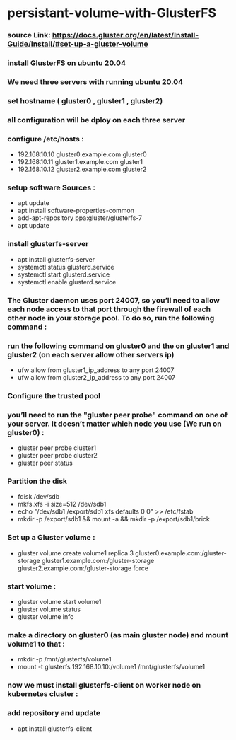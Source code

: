 # persistant-volume-with-GlusterFS
### source Link: https://docs.gluster.org/en/latest/Install-Guide/Install/#set-up-a-gluster-volume
### install GlusterFS on ubuntu 20.04
### We need three servers with running ubuntu 20.04
### set hostname ( gluster0 , gluster1 , gluster2)
### all configuration will be dploy on each three server
### configure /etc/hosts :

- 192.168.10.10 gluster0.example.com gluster0
- 192.168.10.11 gluster1.example.com gluster1
- 192.168.10.12 gluster2.example.com gluster2

### setup software Sources :
- apt update
- apt install software-properties-common
- add-apt-repository ppa:gluster/glusterfs-7
- apt update

### install glusterfs-server
- apt install glusterfs-server
- systemctl status glusterd.service
- systemctl start glusterd.service
- systemctl enable glusterd.service

### The Gluster daemon uses port 24007, so you’ll need to allow each node access to that port through the firewall of each other node in your storage pool. To do so, run the following command :
### run the following command on gluster0 and the on gluster1 and gluster2 (on each server allow other servers ip)
- ufw allow from gluster1_ip_address to any port 24007
- ufw allow from gluster2_ip_address to any port 24007

### Configure the trusted pool
### you’ll need to run the "gluster peer probe" command on one of your server. It doesn’t matter which node you use (We run on gluster0) :

- gluster peer probe cluster1
- gluster peer probe cluster2
- gluster peer status

### Partition the disk
- fdisk /dev/sdb
- mkfs.xfs -i size=512 /dev/sdb1
- echo "/dev/sdb1 /export/sdb1 xfs defaults 0 0"  >> /etc/fstab
- mkdir -p /export/sdb1 && mount -a && mkdir -p /export/sdb1/brick

### Set up a Gluster volume :
- gluster volume create volume1 replica 3 gluster0.example.com:/gluster-storage gluster1.example.com:/gluster-storage gluster2.example.com:/gluster-storage force

### start volume :
- gluster volume start volume1
- gluster volume status
- gluster volume info

### make a directory on gluster0 (as main gluster node) and mount volume1 to that :
- mkdir -p /mnt/glusterfs/volume1
- mount -t glusterfs 192.168.10.10:/volume1 /mnt/glusterfs/volume1

### now we must install glusterfs-client on worker node on kubernetes cluster :
### add repository and update
- apt install glusterfs-client




